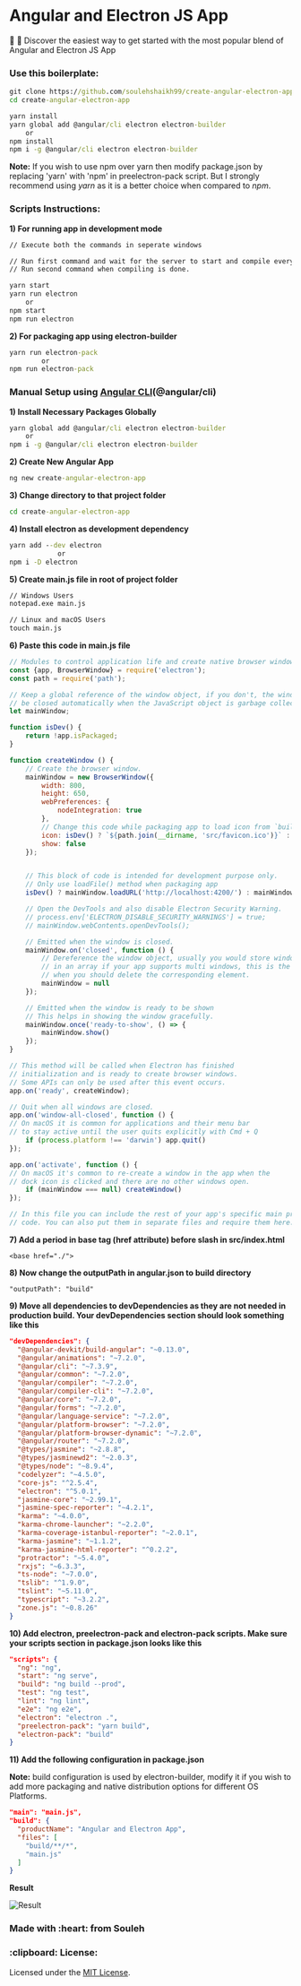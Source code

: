# Angular and Electron JS App
:rocket: :telescope: Discover the easiest way to get started with the most popular blend of Angular and Electron JS App

<h3>Use this boilerplate:</h3>

```cmd
git clone https://github.com/soulehshaikh99/create-angular-electron-app.git
cd create-angular-electron-app

yarn install
yarn global add @angular/cli electron electron-builder
    or
npm install
npm i -g @angular/cli electron electron-builder
```

**Note:** If you wish to use npm over yarn then modify package.json by replacing 'yarn' with 'npm' in preelectron-pack script.
But I strongly recommend using <em>yarn</em> as it is a better choice when compared to <em>npm</em>.

<h3>Scripts Instructions:</h3>

**1) For running app in development mode**

```cmd
// Execute both the commands in seperate windows

// Run first command and wait for the server to start and compile everything.
// Run second command when compiling is done.

yarn start
yarn run electron
    or
npm start
npm run electron
```

**2) For packaging app using electron-builder**

```cmd
yarn run electron-pack
        or
npm run electron-pack
```

<h3>Manual Setup using <a href="https://angular.io/cli">Angular CLI</a>(@angular/cli)</h3>

**1) Install Necessary Packages Globally**

```cmd
yarn global add @angular/cli electron electron-builder
    or
npm i -g @angular/cli electron electron-builder
```

**2) Create New Angular App**

```cmd
ng new create-angular-electron-app
```

**3) Change directory to that project folder**

```cmd 
cd create-angular-electron-app
```

**4) Install electron as development dependency**

```cmd 
yarn add --dev electron
            or
npm i -D electron
```

**5) Create main.js file in root of project folder**

```cmd
// Windows Users
notepad.exe main.js

// Linux and macOS Users
touch main.js
```

**6) Paste this code in main.js file**

```javascript
// Modules to control application life and create native browser window
const {app, BrowserWindow} = require('electron');
const path = require('path');

// Keep a global reference of the window object, if you don't, the window will
// be closed automatically when the JavaScript object is garbage collected.
let mainWindow;

function isDev() {
    return !app.isPackaged;
}

function createWindow () {
    // Create the browser window.
    mainWindow = new BrowserWindow({
        width: 800,
        height: 650,
        webPreferences: {
            nodeIntegration: true
        },
        // Change this code while packaging app to load icon from `build` directory
        icon: isDev() ? `${path.join(__dirname, 'src/favicon.ico')}` : `${path.join(__dirname, 'build/favicon.ico')}`,
        show: false
    });


    // This block of code is intended for development purpose only.
    // Only use loadFile() method when packaging app
    isDev() ? mainWindow.loadURL('http://localhost:4200/') : mainWindow.loadFile(`${path.join(__dirname, 'build/index.html')}`);

    // Open the DevTools and also disable Electron Security Warning.
    // process.env['ELECTRON_DISABLE_SECURITY_WARNINGS'] = true;
    // mainWindow.webContents.openDevTools();

    // Emitted when the window is closed.
    mainWindow.on('closed', function () {
        // Dereference the window object, usually you would store windows
        // in an array if your app supports multi windows, this is the time
        // when you should delete the corresponding element.
        mainWindow = null
    });

    // Emitted when the window is ready to be shown
    // This helps in showing the window gracefully.
    mainWindow.once('ready-to-show', () => {
        mainWindow.show()
    });
}

// This method will be called when Electron has finished
// initialization and is ready to create browser windows.
// Some APIs can only be used after this event occurs.
app.on('ready', createWindow);

// Quit when all windows are closed.
app.on('window-all-closed', function () {
// On macOS it is common for applications and their menu bar
// to stay active until the user quits explicitly with Cmd + Q
    if (process.platform !== 'darwin') app.quit()
});

app.on('activate', function () {
// On macOS it's common to re-create a window in the app when the
// dock icon is clicked and there are no other windows open.
    if (mainWindow === null) createWindow()
});

// In this file you can include the rest of your app's specific main process
// code. You can also put them in separate files and require them here.
```

**7) Add a period in base tag (href attribute) before slash in src/index.html**

`<base href="./">`

**8) Now change the outputPath in angular.json to build directory**

`"outputPath": "build"`

**9) Move all dependencies to devDependencies as they are not needed in production build.
Your devDependencies section should look something like this**

```json
"devDependencies": {
  "@angular-devkit/build-angular": "~0.13.0",
  "@angular/animations": "~7.2.0",
  "@angular/cli": "~7.3.9",
  "@angular/common": "~7.2.0",
  "@angular/compiler": "~7.2.0",
  "@angular/compiler-cli": "~7.2.0",
  "@angular/core": "~7.2.0",
  "@angular/forms": "~7.2.0",
  "@angular/language-service": "~7.2.0",
  "@angular/platform-browser": "~7.2.0",
  "@angular/platform-browser-dynamic": "~7.2.0",
  "@angular/router": "~7.2.0",
  "@types/jasmine": "~2.8.8",
  "@types/jasminewd2": "~2.0.3",
  "@types/node": "~8.9.4",
  "codelyzer": "~4.5.0",
  "core-js": "^2.5.4",
  "electron": "^5.0.1",
  "jasmine-core": "~2.99.1",
  "jasmine-spec-reporter": "~4.2.1",
  "karma": "~4.0.0",
  "karma-chrome-launcher": "~2.2.0",
  "karma-coverage-istanbul-reporter": "~2.0.1",
  "karma-jasmine": "~1.1.2",
  "karma-jasmine-html-reporter": "^0.2.2",
  "protractor": "~5.4.0",
  "rxjs": "~6.3.3",
  "ts-node": "~7.0.0",
  "tslib": "^1.9.0",
  "tslint": "~5.11.0",
  "typescript": "~3.2.2",
  "zone.js": "~0.8.26"
}
```

**10) Add electron, preelectron-pack and electron-pack scripts. Make sure your scripts section in package.json looks like this**

```json
"scripts": {
  "ng": "ng",
  "start": "ng serve",
  "build": "ng build --prod",
  "test": "ng test",
  "lint": "ng lint",
  "e2e": "ng e2e",
  "electron": "electron .",
  "preelectron-pack": "yarn build",
  "electron-pack": "build"
}
```

**11) Add the following configuration in package.json**

**Note:** build configuration is used by electron-builder, modify it if you wish to add more packaging and native distribution options for different OS Platforms.
```json
"main": "main.js",
"build": {
  "productName": "Angular and Electron App",
  "files": [
    "build/**/*",
    "main.js"
  ]
}
```

**Result**

![Result](https://user-images.githubusercontent.com/39525716/57412119-489e8380-720d-11e9-9a2a-17b3073052c9.PNG)

<h3>Made with :heart: from Souleh</h3>

<h3>:clipboard: License: </h3>
Licensed under the <a href="https://github.com/soulehshaikh99/create-angular-electron-app/blob/master/LICENSE">MIT License</a>.
